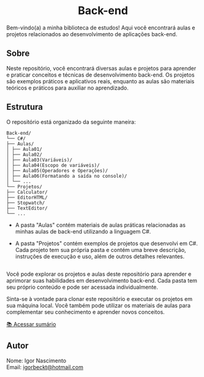 <h1 align="center">Back-end</h1>

Bem-vindo(a) a minha biblioteca de estudos! Aqui você encontrará aulas e projetos relacionados ao desenvolvimento de aplicações back-end.

## Sobre

Neste repositório, você encontrará diversas aulas e projetos para aprender e praticar conceitos e técnicas de desenvolvimento back-end. Os projetos são exemplos práticos e aplicativos reais, enquanto as aulas são materiais teóricos e práticos para auxiliar no aprendizado.

## Estrutura

O repositório está organizado da seguinte maneira:

```
Back-end/
└── C#/
├── Aulas/
│ ├── Aula01/
│ ├── Aula02/
│ ├── Aula03(Variáveis)/
│ ├── Aula04(Escopo de variáveis)/
│ ├── Aula05(Operadores e Operações)/
│ ├── Aula06(Formatando a saída no console)/
│ └── ...
└── Projetos/
├── Calculator/
├── EditorHTML/
├── Stopwatch/
├── TextEditor/
└── ...
 ```

- A pasta "Aulas" contém materiais de aulas práticas relacionadas as minhas aulas de back-end utilizando a linguagem C#. 
  
- A pasta "Projetos" contém exemplos de projetos que desenvolvi em C#. Cada projeto tem sua própria pasta e contém uma breve descrição, instruções de execução e uso, além de outros detalhes relevantes.


##

Você pode explorar os projetos e aulas deste repositório para aprender e aprimorar suas habilidades em desenvolvimento back-end. Cada pasta tem seu próprio conteúdo e pode ser acessada individualmente.

Sinta-se à vontade para clonar este repositório e executar os projetos em sua máquina local. Você também pode utilizar os materiais de aulas para complementar seu conhecimento e aprender novos conceitos.

[📚 Acessar sumário](https://github.com/igorbeckt/Back-end/tree/main/C%23)

## Autor

Nome: Igor Nascimento                                                                                                                           
Email: igorbeckt@hotmail.com
